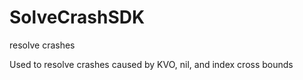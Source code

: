 # SolveCrashSDK
resolve crashes

Used to resolve crashes caused by KVO, nil, and index cross bounds
